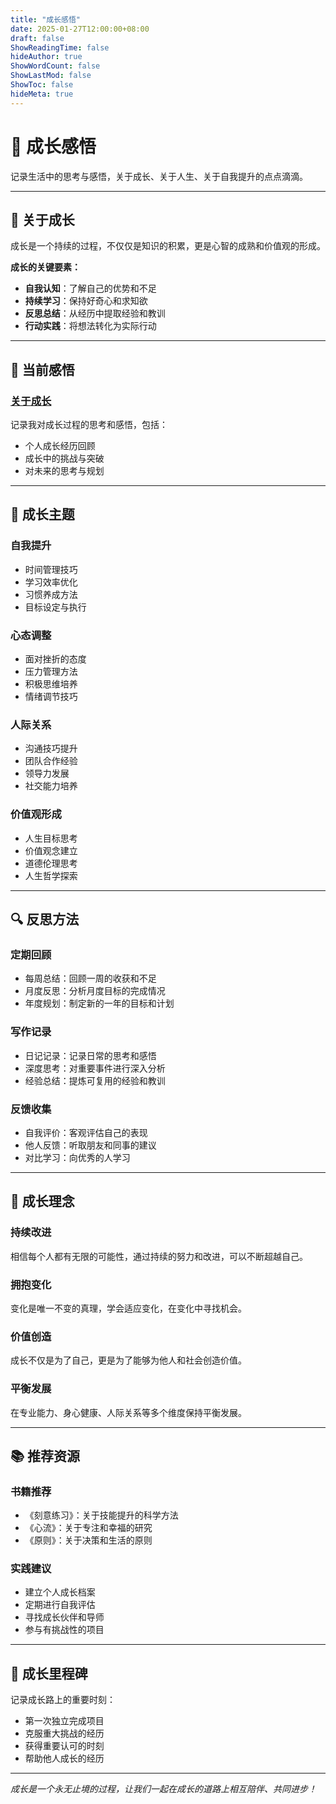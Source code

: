 ```yaml
---
title: "成长感悟"
date: 2025-01-27T12:00:00+08:00
draft: false
ShowReadingTime: false
hideAuthor: true
ShowWordCount: false
ShowLastMod: false
ShowToc: false
hideMeta: true
---
```


# 💭 成长感悟

记录生活中的思考与感悟，关于成长、关于人生、关于自我提升的点点滴滴。

---

## 🌱 关于成长

成长是一个持续的过程，不仅仅是知识的积累，更是心智的成熟和价值观的形成。

**成长的关键要素：**
- **自我认知**：了解自己的优势和不足
- **持续学习**：保持好奇心和求知欲
- **反思总结**：从经历中提取经验和教训
- **行动实践**：将想法转化为实际行动

---

## 📝 当前感悟

### [关于成长](/guide/reflection/on-growth/)

记录我对成长过程的思考和感悟，包括：
- 个人成长经历回顾
- 成长中的挑战与突破
- 对未来的思考与规划

---

## 🎯 成长主题

### 自我提升
- 时间管理技巧
- 学习效率优化
- 习惯养成方法
- 目标设定与执行

### 心态调整
- 面对挫折的态度
- 压力管理方法
- 积极思维培养
- 情绪调节技巧

### 人际关系
- 沟通技巧提升
- 团队合作经验
- 领导力发展
- 社交能力培养

### 价值观形成
- 人生目标思考
- 价值观念建立
- 道德伦理思考
- 人生哲学探索

---

## 🔍 反思方法

### 定期回顾
- 每周总结：回顾一周的收获和不足
- 月度反思：分析月度目标的完成情况
- 年度规划：制定新的一年的目标和计划

### 写作记录
- 日记记录：记录日常的思考和感悟
- 深度思考：对重要事件进行深入分析
- 经验总结：提炼可复用的经验和教训

### 反馈收集
- 自我评价：客观评估自己的表现
- 他人反馈：听取朋友和同事的建议
- 对比学习：向优秀的人学习

---

## 🌟 成长理念

### 持续改进
相信每个人都有无限的可能性，通过持续的努力和改进，可以不断超越自己。

### 拥抱变化
变化是唯一不变的真理，学会适应变化，在变化中寻找机会。

### 价值创造
成长不仅是为了自己，更是为了能够为他人和社会创造价值。

### 平衡发展
在专业能力、身心健康、人际关系等多个维度保持平衡发展。

---

## 📚 推荐资源

### 书籍推荐
- 《刻意练习》：关于技能提升的科学方法
- 《心流》：关于专注和幸福的研究
- 《原则》：关于决策和生活的原则

### 实践建议
- 建立个人成长档案
- 定期进行自我评估
- 寻找成长伙伴和导师
- 参与有挑战性的项目

---

## 🎉 成长里程碑

记录成长路上的重要时刻：
- 第一次独立完成项目
- 克服重大挑战的经历
- 获得重要认可的时刻
- 帮助他人成长的经历

---

*成长是一个永无止境的过程，让我们一起在成长的道路上相互陪伴、共同进步！*
